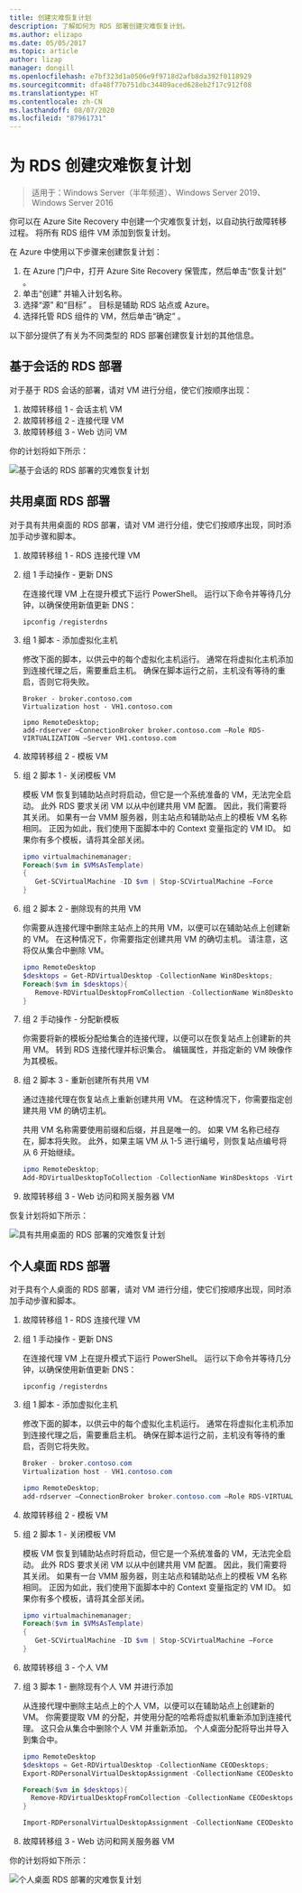 ```yaml
---
title: 创建灾难恢复计划
description: 了解如何为 RDS 部署创建灾难恢复计划。
ms.author: elizapo
ms.date: 05/05/2017
ms.topic: article
author: lizap
manager: dongill
ms.openlocfilehash: e7bf323d1a0506e9f9718d2afb8da392f0118929
ms.sourcegitcommit: dfa48f77b751dbc34409aced628eb2f17c912f08
ms.translationtype: HT
ms.contentlocale: zh-CN
ms.lasthandoff: 08/07/2020
ms.locfileid: "87961731"
---
```

# <a name="create-your-disaster-recovery-plan-for-rds"></a>为 RDS 创建灾难恢复计划

>适用于：Windows Server（半年频道）、Windows Server 2019、Windows Server 2016

你可以在 Azure Site Recovery 中创建一个灾难恢复计划，以自动执行故障转移过程。 将所有 RDS 组件 VM 添加到恢复计划。

在 Azure 中使用以下步骤来创建恢复计划：

1. 在 Azure 门户中，打开 Azure Site Recovery 保管库，然后单击“恢复计划”  。
2. 单击“创建”  并输入计划名称。
3. 选择“源”  和“目标”  。 目标是辅助 RDS 站点或 Azure。
4. 选择托管 RDS 组件的 VM，然后单击“确定”  。

以下部分提供了有关为不同类型的 RDS 部署创建恢复计划的其他信息。

## <a name="sessions-based-rds-deployment"></a>基于会话的 RDS 部署

对于基于 RDS 会话的部署，请对 VM 进行分组，使它们按顺序出现：

1. 故障转移组 1 - 会话主机 VM
2. 故障转移组 2 - 连接代理 VM
3. 故障转移组 3 - Web 访问 VM

你的计划将如下所示：

![基于会话的 RDS 部署的灾难恢复计划](media/rds-asr-session-drplan.png)

## <a name="pooled-desktops-rds-deployment"></a>共用桌面 RDS 部署

对于具有共用桌面的 RDS 部署，请对 VM 进行分组，使它们按顺序出现，同时添加手动步骤和脚本。

1. 故障转移组 1 - RDS 连接代理 VM
2. 组 1 手动操作 - 更新 DNS

   在连接代理 VM 上在提升模式下运行 PowerShell。 运行以下命令并等待几分钟，以确保使用新值更新 DNS：

   ```
   ipconfig /registerdns
   ```
3. 组 1 脚本 - 添加虚拟化主机

   修改下面的脚本，以供云中的每个虚拟化主机运行。 通常在将虚拟化主机添加到连接代理之后，需要重启主机。 确保在脚本运行之前，主机没有等待的重启，否则它将失败。

   ```
   Broker - broker.contoso.com
   Virtualization host - VH1.contoso.com

   ipmo RemoteDesktop;
   add-rdserver –ConnectionBroker broker.contoso.com –Role RDS-VIRTUALIZATION –Server VH1.contoso.com
   ```
4. 故障转移组 2 - 模板 VM
5. 组 2 脚本 1 - 关闭模板 VM

   模板 VM 恢复到辅助站点时将启动，但它是一个系统准备的 VM，无法完全启动。 此外 RDS 要求关闭 VM 以从中创建共用 VM 配置。 因此，我们需要将其关闭。 如果有一台 VMM 服务器，则主站点和辅助站点上的模板 VM 名称相同。 正因为如此，我们使用下面脚本中的 Context  变量指定的 VM ID。 如果你有多个模板，请将其全部关闭。

   ```powershell
   ipmo virtualmachinemanager;
   Foreach($vm in $VMsAsTemplate)
   {
      Get-SCVirtualMachine -ID $vm | Stop-SCVirtualMachine –Force
   }
   ```
6. 组 2 脚本 2 - 删除现有的共用 VM

   你需要从连接代理中删除主站点上的共用 VM，以便可以在辅助站点上创建新的 VM。 在这种情况下，你需要指定创建共用 VM 的确切主机。 请注意，这将仅从集合中删除 VM。

   ```powershell
   ipmo RemoteDesktop
   $desktops = Get-RDVirtualDesktop -CollectionName Win8Desktops;
   Foreach($vm in $desktops){
      Remove-RDVirtualDesktopFromCollection -CollectionName Win8Desktops -VirtualDesktopName $vm.VirtualDesktopName –Force
   }
   ```
7. 组 2 手动操作 - 分配新模板

   你需要将新的模板分配给集合的连接代理，以便可以在恢复站点上创建新的共用 VM。 转到 RDS 连接代理并标识集合。 编辑属性，并指定新的 VM 映像作为其模板。
8. 组 2 脚本 3 - 重新创建所有共用 VM

   通过连接代理在恢复站点上重新创建共用 VM。 在这种情况下，你需要指定创建共用 VM 的确切主机。

   共用 VM 名称需要使用前缀和后缀，并且是唯一的。 如果 VM 名称已经存在，脚本将失败。 此外，如果主端 VM 从 1-5 进行编号，则恢复站点编号将从 6 开始继续。

   ```powershell
   ipmo RemoteDesktop;
   Add-RDVirtualDesktopToCollection -CollectionName Win8Desktops -VirtualDesktopAllocation @{"RDVH1.contoso.com" = 1}
   ```
9. 故障转移组 3 - Web 访问和网关服务器 VM

恢复计划将如下所示：

![具有共用桌面的 RDS 部署的灾难恢复计划](media/rds-asr-pooled-drplan.png)

## <a name="personal-desktops-rds-deployment"></a>个人桌面 RDS 部署

对于具有个人桌面的 RDS 部署，请对 VM 进行分组，使它们按顺序出现，同时添加手动步骤和脚本。

1. 故障转移组 1 - RDS 连接代理 VM
2. 组 1 手动操作 - 更新 DNS

   在连接代理 VM 上在提升模式下运行 PowerShell。 运行以下命令并等待几分钟，以确保使用新值更新 DNS：

   ```
   ipconfig /registerdns
   ```
3. 组 1 脚本 - 添加虚拟化主机

   修改下面的脚本，以供云中的每个虚拟化主机运行。 通常在将虚拟化主机添加到连接代理之后，需要重启主机。 确保在脚本运行之前，主机没有等待的重启，否则它将失败。

   ```powershell
   Broker - broker.contoso.com
   Virtualization host - VH1.contoso.com

   ipmo RemoteDesktop;
   add-rdserver –ConnectionBroker broker.contoso.com –Role RDS-VIRTUALIZATION –Server VH1.contoso.com
   ```
4. 故障转移组 2 - 模板 VM
5. 组 2 脚本 1 - 关闭模板 VM

   模板 VM 恢复到辅助站点时将启动，但它是一个系统准备的 VM，无法完全启动。 此外 RDS 要求关闭 VM 以从中创建共用 VM 配置。 因此，我们需要将其关闭。 如果有一台 VMM 服务器，则主站点和辅助站点上的模板 VM 名称相同。 正因为如此，我们使用下面脚本中的 Context  变量指定的 VM ID。 如果你有多个模板，请将其全部关闭。

   ```powershell
   ipmo virtualmachinemanager;
   Foreach($vm in $VMsAsTemplate)
   {
      Get-SCVirtualMachine -ID $vm | Stop-SCVirtualMachine –Force
   }
   ```
6. 故障转移组 3 - 个人 VM
7. 组 3 脚本 1 - 删除现有个人 VM 并进行添加

   从连接代理中删除主站点上的个人 VM，以便可以在辅助站点上创建新的 VM。 你需要提取 VM 的分配，并使用分配的哈希将虚拟机重新添加到连接代理。 这只会从集合中删除个人 VM 并重新添加。 个人桌面分配将导出并导入到集合中。

   ```powershell
   ipmo RemoteDesktop
   $desktops = Get-RDVirtualDesktop -CollectionName CEODesktops;
   Export-RDPersonalVirtualDesktopAssignment -CollectionName CEODesktops -Path ./Desktopallocations.txt -ConnectionBroker broker.contoso.com

   Foreach($vm in $desktops){
     Remove-RDVirtualDesktopFromCollection -CollectionName CEODesktops -VirtualDesktopName $vm.VirtualDesktopName –Force
   }

   Import-RDPersonalVirtualDesktopAssignment -CollectionName CEODesktops -Path ./Desktopallocations.txt -ConnectionBroker broker.contoso.com
   ```
8. 故障转移组 3 - Web 访问和网关服务器 VM

你的计划将如下所示：

![个人桌面 RDS 部署的灾难恢复计划](media/rds-asr-personal-desktops-drplan.png)
